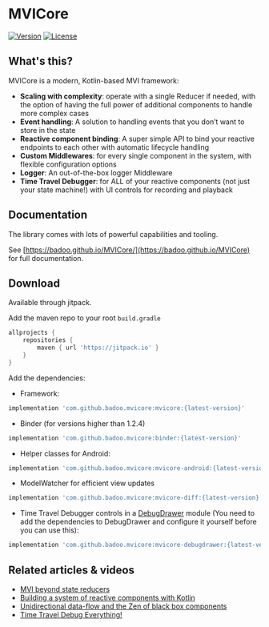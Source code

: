 # MVICore
[![Version](https://jitpack.io/v/badoo/mvicore.svg)](https://jitpack.io/#badoo/mvicore)
[![License](https://img.shields.io/badge/License-Apache%202.0-blue.svg)](http://www.apache.org/licenses/LICENSE-2.0)

## What's this?

MVICore is a modern, Kotlin-based MVI framework:
- **Scaling with complexity**: operate with a single Reducer if needed, with the option of having the full power of additional components to handle more complex cases
- **Event handling**: A solution to handling events that you don’t want to store in the state
- **Reactive component binding**: A super simple API to bind your reactive endpoints to each other with automatic lifecycle handling
- **Custom Middlewares**: for every single component in the system, with flexible configuration options
- **Logger**: An out-of-the-box logger Middleware
- **Time Travel Debugger**: for ALL of your reactive components (not just your state machine!) with UI controls for recording and playback


## Documentation

The library comes with lots of powerful capabilities and tooling.

See [https://badoo.github.io/MVICore/](https://badoo.github.io/MVICore) for full documentation.

## Download

Available through jitpack.

Add the maven repo to your root `build.gradle`

```groovy
allprojects {
    repositories {
        maven { url 'https://jitpack.io' }
    }
}
```

Add the dependencies:
- Framework:
```groovy
implementation 'com.github.badoo.mvicore:mvicore:{latest-version}'
```

- Binder (for versions higher than 1.2.4)
```groovy
implementation 'com.github.badoo.mvicore:binder:{latest-version}'
```

- Helper classes for Android:
```groovy
implementation 'com.github.badoo.mvicore:mvicore-android:{latest-version}'
```

- ModelWatcher for efficient view updates
```groovy
implementation 'com.github.badoo.mvicore:mvicore-diff:{latest-version}'
```

- Time Travel Debugger controls in a [DebugDrawer](https://github.com/palaima/DebugDrawer) module (You need to add the dependencies to DebugDrawer and configure it yourself before you can use this):
```groovy
implementation 'com.github.badoo.mvicore:mvicore-debugdrawer:{latest-version}'
```

## Related articles & videos
- [MVI beyond state reducers](https://medium.com/bumble-tech/a-modern-kotlin-based-mvi-architecture-9924e08efab1)
- [Building a system of reactive components with Kotlin](https://medium.com/bumble-tech/building-a-system-of-reactive-components-with-kotlin-ff56981e92cf)
- [Unidirectional data-flow and the Zen of black box components](https://medium.com/bumble-tech/unidirectional-data-flow-and-the-zen-of-black-box-components-fff5d618f8b6)
- [Time Travel Debug Everything!](https://medium.com/bumble-tech/time-travel-debug-everything-droidconuk-2018-lightning-talk-445217258401)
